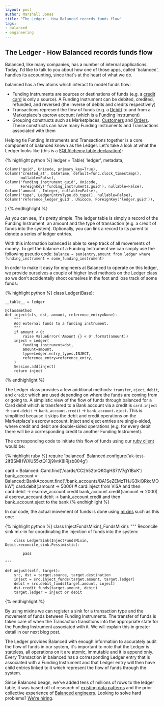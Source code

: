```yaml
---
layout: post
author: Marshall Jones
title: "The Ledger - How Balanced records funds flow"
tags:
- balanced
- engineering
---
```


## The Ledger - How Balanced records funds flow

Balanced, like many companies, has a number of internal applications. Today, I'd like to talk to you about how one of those apps, called 'balanced', handles its accounting, since that's at the heart of what we do.

balanced has a few atoms which interact to model funds flow:

* Funding Instruments are sources or destinations of funds (e.g. a [credit card](https://docs.balancedpayments.com/1.1/api/cards/) is only a source). A Funding Instrument can be debited, credited, refunded, and reversed (the inverse of debits and credits respectively)
* Transactions represent the flow of funds (e.g. a [Debit](https://docs.balancedpayments.com/1.1/api/debits/)) to and from a Marketplace's escrow account (which is a Funding Instrument)
* Grouping constructs such as Marketplaces, [Customers](https://docs.balancedpayments.com/1.1/api/customers/) and [Orders](https://docs.balancedpayments.com/1.1/api/orders/). These constructs can have many Funding Instruments and Transactions associated with them
 
Helping tie Funding Instruments and Transactions together is a core component of balanced known as the Ledger. Let's take a look at what the Ledger looks like (this is a [SQLAlchemy table declaration](http://docs.sqlalchemy.org/en/rel_0_9/orm/extensions/declarative.html)):

{% highlight python %}
ledger = Table(
    'ledger', metadata,

    Column('guid', Unicode, primary_key=True),
    Column('created_at', DateTime, default=func.clock_timestamp(),
           nullable=False),
    Column('funding_instrument_guid', Unicode,
           ForeignKey('funding_instruments.guid'), nullable=False),
    Column('amount', Integer, nullable=False),
    Column('type', LedgerEntryType.db_type(), nullable=False),
    Column('reference_ledger_guid', Unicode, ForeignKey('ledger.guid')),
)
{% endhighlight %}

As you can see, it's pretty simple. The ledger table is simply a record of the Funding Instrument, an amount and the type of transaction (e.g. a credit of funds into the system). Optionally, you can link a record to its parent to denote a series of ledger entries. 

With this information balanced is able to keep track of all movements of money. To get the balance of a Funding Instrument we can simply use the following pseudo code: `balance = sum(entry.amount from ledger where funding_instrument = some_funding_instrument)`

In order to make it easy for engineers at Balanced to operate on this ledger, we provide ourselves a couple of higher level methods on the Ledger class so we don't accidentally shoot ourselves in the foot and lose track of some funds:

{% highlight python %}
class Ledger(Base):

    __table__ = ledger

    @classmethod
    def inject(cls, dst, amount, reference_entry=None):
        """
        Add external funds to a funding instrument.
        """
        if amount < 0:
            raise ValueError('Amount {} < 0'.format(amount))
        inject = Ledger(
            funding_instrument=dst,
            amount=amount,
            type=Ledger.entry_types.INJECT,
            reference_entry=reference_entry,
        )
        Session.add(inject)
        return inject
{% endhighlight %}

The Ledger class provides a few additional methods: `transfer`, `eject`, `debit`, and `credit` which are used depending on where the funds are coming from or going to. A simplistic view of the flow of funds through balanced for a Card debit which is transfered to a Bank account via a credit is `card.inject` -> `card.debit` -> `bank_account.credit` -> `bank_account.eject`. This is simplified because it skips the debit and credit operations on the Marketplace's escrow account. Inject and eject entries are single-sided, where credit and debit are double-sided operations (e.g. for every debit there will be a corresponding credit to another Funding Instrument).

The corresponding code to initiate this flow of funds using our [ruby client](https://github.com/balanced/balanced-ruby) would be:

{% highlight ruby %}
require 'balanced'
Balanced.configure('ak-test-2IfBSMHWXU55xtQ13j9lvtK8IRjsb804g')

card = Balanced::Card.find('/cards/CC2h52tnQKGgHS7tV7gYIBuK')
bank_account = Balanced::BankAccount.find('/bank_accounts/BA1SeZEMzTHJG3kiQRkcMOkW')
card.debit(:amount => 5000)  # card.inject from VISA and then card.debit -> escrow_account.credit
bank_account.credit(:amount => 2000) # escrow_account.debit -> bank_account.credit and then bank_account.eject to the bank
{% endhighlight %}

In our code, the actual movement of funds is done using [mixins](https://en.wikipedia.org/wiki/Mixin) such as this one:

{% highlight python %}
class InjectFundsMixin(_FundsMixin):
    """
    Reconcile sink mix-in for coordinating the injection of funds into the
    system:

        class LedgerSink(InjectFundsMixin, Debit.reconcile_sink.Pessimistic):

            pass

    """

    def adjust(self, target):
        src, dst = target.source, target.destination
        inject = src.inject_funds(target.amount, target.ledger)
        debit = src.debit_funds(target.amount, inject)
        dst.credit_funds(target.amount, debit)
        target.ledger = inject or debit
{% endhighlight %}

By using mixins we can register a sink for a transaction type and the movement of funds between Funding Instruments. The transfer of funds is taken care of when the Transaction transitions into the appropriate state for the Funding Instrument associated with it. We will explain this in greater detail in our next blog post.

The Ledger provides Balanced with enough information to accurately audit the flow of funds in our system, it's important to note that the Ledger is stateless, all operations on it are atomic, immutable and it is append only. Every Transaction in balanced has a corresponding Ledger entry that is associated with a Funding Instrument and that Ledger entry will then have child entries linked to it which represent the flow of funds through the system.

Since Balanced beagn, we've added tens of millions of rows to the ledger table, it was based off of research of [existing data patterns](http://www.martinfowler.com/apsupp/accounting.pdf) and the prior collective experience of [Balanced engineers](https://www.balancedpayments.com/about). Looking to solve hard problems? [We're hiring](mailto:jobs@balancedpayments.com).